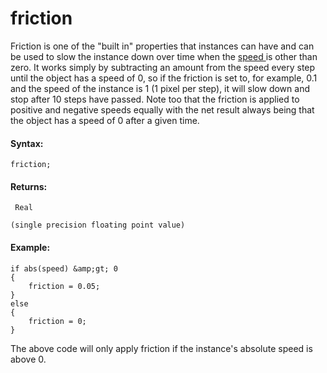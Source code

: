 # friction

Friction is one of the "built in" properties that instances can have and
can be used to slow the instance down over time when the [ speed
](speed) is other than zero. It works simply by subtracting an
amount from the speed every step until the object has a speed of 0, so
if the friction is set to, for example, 0.1 and the speed of the
instance is 1 (1 pixel per step), it will slow down and stop after 10
steps have passed. Note too that the friction is applied to positive and
negative speeds equally with the net result always being that the object
has a speed of 0 after a given time.

#### Syntax:

``` gml
friction;
```

#### Returns:

``` gml
 Real

(single precision floating point value)
```

#### Example:

``` gml
if abs(speed) &amp;gt; 0
{
    friction = 0.05;
}
else
{
    friction = 0;
}
```

The above code will only apply friction if the instance's absolute speed
is above 0.
